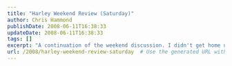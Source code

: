 ```yaml
---
title: "Harley Weekend Review (Saturday)"
author: Chris Hammond
publishDate: 2008-06-11T16:38:33
updateDate: 2008-06-11T16:38:33
tags: []
excerpt: "A continuation of the weekend discussion. I didn't get home until 11:30pm Friday night, so our plans of meeting up at 7AM didn't quite happen. Kevin and I planned to meet at Fast Eddie's Bon Air in Alton Illinois at 9:15. Before leaving the house I took a few photos.   I stopped to fill the bike up with gas on the way there, that put me at Fast Eddie's around 9:25, a few minutes late. Kevin on the otherhand, didn't show up till 9:55 or so. Apparently Illinois boy got lost over there on those complicated Illinois Roads.    From there we headed north up the Great River Road. We had planned on getting some breakfast and stopped at the Loading Dock in Grafton IL. It was 10:30, and they didn't open until 11, so we kept riding. In Grafton they were setting up for floodfest. We ended up driving 40 miles north of Alton before deciding to turn around and make our way back to the loading dock. Here's a quick shot I took after we finished eating lunch, a photo from where the two rivers meet.  From The Loading Dock we went a block north to the Grafton Ferry and caught a ride back to the Missouri side. We headed west towards Highway 94 and took 94 south through downtown St. Charles. After a slow ride through the cobblestone streets of St. Charles we headed down the river roads on the Missouri river past the Family Arena and down Greensbottom Road, near mom and dad's old house in Weldon Spring. We hopped back onto 94 and continued south/west towards Defiance and the Wineries. We were getting short on time, by now it was nearly 2:30pm and we had to return to the bikes to Doc's by 4pm on Saturday. We made a stop at Terry & Kathy's Inn there in Defiance, I'd been by there many times but never on a bike, and I'd never stopped, so we pulled over and had a drink. We snapped a few photos before heading back to Doc's.  <a class=\"image_link\" id=\"set_thumb_link_505118519\" title=\"Kevin getting ready\" href=\""
url: /2008/harley-weekend-review-saturday  # Use the generated URL with year
---
```


